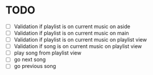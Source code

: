 # TODO

- [ ] Validation if playlist is on current music on aside
- [ ] Validation if playlist is on current music on main
- [ ] Validation if playlist is on current music on playlist view
- [ ] Validation if song is on current music on playlist view
- [ ] play song from playlist view
- [ ] go next song
- [ ] go previous song
